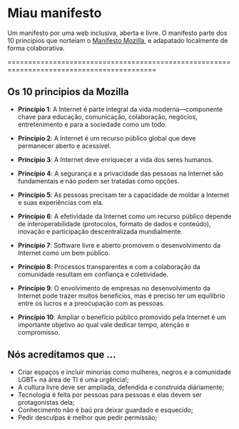 # Miau manifesto
Um manifesto por uma web inclusiva, aberta e livre. O manifesto parte dos 10 principios que norteiam o [Manifesto Mozilla](https://www.mozilla.org/pt-BR/about/manifesto/), e adapatado localmente de forma colaborativa.

==========================================================================================

## Os 10 principios da Mozilla
- **Princípio 1**: A Internet é parte integral da vida moderna—componente chave para educação, comunicação, colaboração, negócios, entretenimento e para a sociedade como um todo.

- **Princípio 2**: A Internet é um recurso público global que deve permanecer aberto e acessível.

- **Princípio 3**: A Internet deve enriquecer a vida dos seres humanos.

- **Princípio 4**: A segurança e a privacidade das pessoas na Internet são fundamentais e não podem ser tratadas como opções.

- **Princípio 5**: As pessoas precisam ter a capacidade de moldar a Internet e suas experiências com ela.

- **Princípio 6**: A efetividade da Internet como um recurso público depende de interoperabilidade (protocolos, formato de dados e conteúdo), inovação e participação descentralizada mundialmente.

- **Princípio 7**: Software livre e aberto promovem o desenvolvimento da Internet como um bem público.

- **Princípio 8**: Processos transparentes e com a colaboração da comunidade resultam em confiança e coletividade.

- **Princípio 9**: O envolvimento de empresas no desenvolvimento da Internet pode trazer muitos benefícios, mas é preciso ter um equilibrio entre os lucros e a preocupação com as pessoas.

- **Princípio 10**: Ampliar o benefício público promovido pela Internet é um importante objetivo ao qual vale dedicar tempo, atenção e compromisso.


## Nós acreditamos que ...

- Criar espaços e incluir minorias como mulheres, negros e a comunidade LGBT+ na área de TI é uma urgência!;
- A cultura livre deve ser ampliada, defendida e construida diáriamente;
- Tecnologia é feita por pessoas para pessoas e elas devem ser protagonistas dela;
- Conhecimento não é baú pra deixar guardado e esquecido;
- Pedir desculpas é melhor que pedir permissão;

